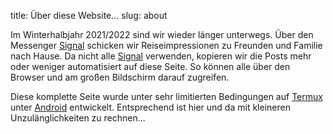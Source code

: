title: Über diese Website...
slug: about 

Im Winterhalbjahr 2021/2022 sind wir wieder länger unterwegs.
Über den Messenger [Signal][1] schicken wir Reiseimpressionen zu Freunden und Familie nach Hause.
Da nicht alle [Signal][1] verwenden, kopieren wir die Posts mehr oder weniger automatisiert auf diese Seite.
So können alle über den Browser und am großen Bildschirm darauf zugreifen.

Diese komplette Seite wurde unter sehr limitierten Bedingungen auf [Termux][2] unter [Android][3] entwickelt.
Entsprechend ist hier und da mit kleineren Unzulänglichkeiten zu rechnen...

[1]: <https://signal.org/>
[2]: <https://termux.com/>
[3]: <https://www.android.com/>
